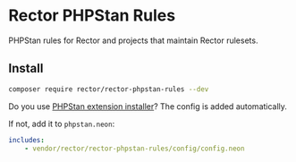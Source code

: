 # Rector PHPStan Rules

PHPStan rules for Rector and projects that maintain Rector rulesets.

## Install

```bash
composer require rector/rector-phpstan-rules --dev
```

Do you use [PHPStan extension installer](https://github.com/phpstan/extension-installer)? The config is added automatically.

If not, add it to `phpstan.neon`:

```yaml
includes:
    - vendor/rector/rector-phpstan-rules/config/config.neon
```
